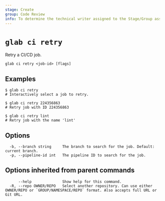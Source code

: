```yaml
---
stage: Create
group: Code Review
info: To determine the technical writer assigned to the Stage/Group associated with this page, see https://about.gitlab.com/handbook/product/ux/technical-writing/#assignments
---
```


<!--
This documentation is auto generated by a script.
Please do not edit this file directly. Run `make gen-docs` instead.
-->

# `glab ci retry`

Retry a CI/CD job.

```plaintext
glab ci retry <job-id> [flags]
```

## Examples

```plaintext
$ glab ci retry
# Interactively select a job to retry.

$ glab ci retry 224356863
# Retry job with ID 224356863

$ glab ci retry lint
# Retry job with the name 'lint'

```

## Options

```plaintext
  -b, --branch string     The branch to search for the job. Default: current branch.
  -p, --pipeline-id int   The pipeline ID to search for the job.
```

## Options inherited from parent commands

```plaintext
      --help              Show help for this command.
  -R, --repo OWNER/REPO   Select another repository. Can use either OWNER/REPO or `GROUP/NAMESPACE/REPO` format. Also accepts full URL or Git URL.
```
